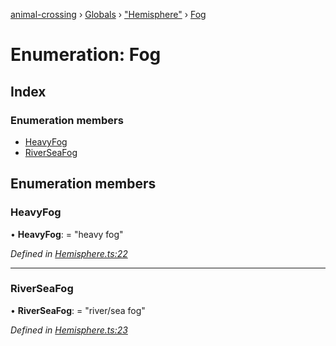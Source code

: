 [animal-crossing](../README.md) › [Globals](../globals.md) › ["Hemisphere"](../modules/_hemisphere_.md) › [Fog](_hemisphere_.fog.md)

# Enumeration: Fog

## Index

### Enumeration members

* [HeavyFog](_hemisphere_.fog.md#heavyfog)
* [RiverSeaFog](_hemisphere_.fog.md#riverseafog)

## Enumeration members

###  HeavyFog

• **HeavyFog**: = "heavy fog"

*Defined in [Hemisphere.ts:22](https://github.com/Norviah/animal-crossing/blob/09a17bd/module/types/Hemisphere.ts#L22)*

___

###  RiverSeaFog

• **RiverSeaFog**: = "river/sea fog"

*Defined in [Hemisphere.ts:23](https://github.com/Norviah/animal-crossing/blob/09a17bd/module/types/Hemisphere.ts#L23)*
